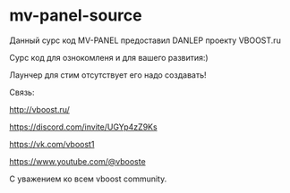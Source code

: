 # mv-panel-source
Данный сурс код MV-PANEL предоставил DANLEP проекту VBOOST.ru

Сурс код для ознокомленя и для вашего развития:)

Лаунчер для стим отсутствует его надо создавать!

Связь:

http://vboost.ru/

https://discord.com/invite/UGYp4zZ9Ks

https://vk.com/vboost1

https://www.youtube.com/@vbooste

С уважением ко всем vboost community.



